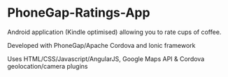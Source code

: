 # PhoneGap-Ratings-App
Android application (Kindle optimised) allowing you to rate cups of coffee. 

Developed with PhoneGap/Apache Cordova and Ionic framework

Uses HTML/CSS/Javascript/AngularJS, Google Maps API & Cordova geolocation/camera plugins

